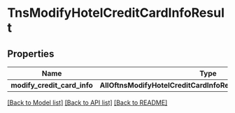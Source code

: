 # TnsModifyHotelCreditCardInfoResult

## Properties
Name | Type | Description | Notes
------------ | ------------- | ------------- | -------------
**modify_credit_card_info** | **AllOftnsModifyHotelCreditCardInfoResultModifyCreditCardInfo** |  | 

[[Back to Model list]](../README.md#documentation-for-models) [[Back to API list]](../README.md#documentation-for-api-endpoints) [[Back to README]](../README.md)


